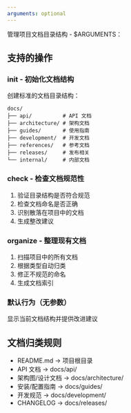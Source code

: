 ```yaml
---
arguments: optional
---
```

管理项目文档目录结构 - $ARGUMENTS：

## 支持的操作

### init - 初始化文档结构
创建标准的文档目录结构：
```
docs/
├── api/          # API 文档
├── architecture/ # 架构文档
├── guides/       # 使用指南
├── development/  # 开发文档
├── references/   # 参考文档
├── releases/     # 发布相关
└── internal/     # 内部文档
```

### check - 检查文档规范性
1. 验证目录结构是否符合规范
2. 检查文档命名是否正确
3. 识别散落在项目中的文档
4. 生成整改建议

### organize - 整理现有文档
1. 扫描项目中的所有文档
2. 根据类型自动归类
3. 修正不规范的命名
4. 生成文档索引

### 默认行为（无参数）
显示当前文档结构并提供改进建议

## 文档归类规则
- README.md → 项目根目录
- API 文档 → docs/api/
- 架构图/设计文档 → docs/architecture/
- 安装/配置指南 → docs/guides/
- 开发规范 → docs/development/
- CHANGELOG → docs/releases/